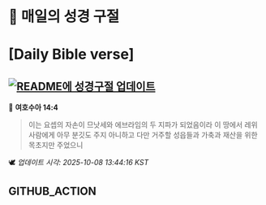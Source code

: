 # 🙏 매일의 성경 구절
# [Daily Bible verse]
## [![README에 성경구절 업데이트](https://github.com/DONGSUKA/first_test/actions/workflows/update-readme-bible.yml/badge.svg)](https://github.com/DONGSUKA/first_test/actions/workflows/update-readme-bible.yml)
<!-- START_BIBLE_VERSE -->
📖 **여호수아 14:4**
> 이는 요셉의 자손이 므낫세와 에브라임의 두 지파가 되었음이라 이 땅에서 레위 사람에게 아무 분깃도 주지 아니하고 다만 거주할 성읍들과 가축과 재산을 위한 목초지만 주었으니

🕊️ _업데이트 시각: 2025-10-08 13:44:16 KST_
  <!-- END_BIBLE_VERSE -->
## GITHUB_ACTION
